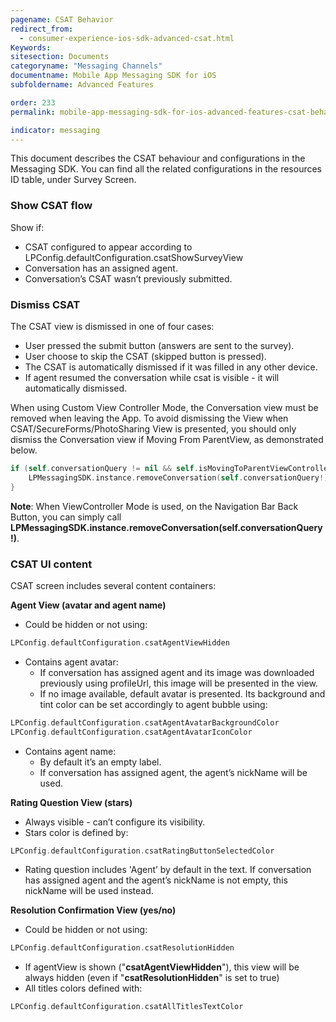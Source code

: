 ```yaml
---
pagename: CSAT Behavior
redirect_from:
  - consumer-experience-ios-sdk-advanced-csat.html
Keywords:
sitesection: Documents
categoryname: "Messaging Channels"
documentname: Mobile App Messaging SDK for iOS
subfoldername: Advanced Features

order: 233
permalink: mobile-app-messaging-sdk-for-ios-advanced-features-csat-behavior.html

indicator: messaging
---
```


This document describes the CSAT behaviour and configurations in the Messaging SDK.
You can find all the related configurations in the resources ID table, under Survey Screen.

### Show CSAT flow

Show if:

- CSAT configured to appear according to LPConfig.defaultConfiguration.csatShowSurveyView
- Conversation has an assigned agent.
- Conversation’s CSAT wasn’t previously submitted.

### Dismiss CSAT

The CSAT view is dismissed in one of four cases:

- User pressed the submit button (answers are sent to the survey).
- User choose to skip the CSAT (skipped button is pressed).
- The CSAT is automatically dismissed if it was filled in any other device.
- If agent resumed the conversation while csat is visible - it will automatically dismissed.

<div class="important">
When using Custom View Controller Mode, the Conversation view must be removed when leaving the App. To avoid dismissing the View when CSAT/SecureForms/PhotoSharing View is presented, you should only dismiss the Conversation view if Moving From ParentView, as demonstrated below.
</div>

```swift
if (self.conversationQuery != nil && self.isMovingToParentViewController){
    LPMessagingSDK.instance.removeConversation(self.conversationQuery!)
}
```

**Note**: When ViewController Mode is used, on the Navigation Bar Back Button, you can simply call **LPMessagingSDK.instance.removeConversation(self.conversationQuery!)**.

### CSAT UI content

CSAT screen includes several content containers:

**Agent View (avatar and agent name)**

- Could be hidden or not using:

```swift
LPConfig.defaultConfiguration.csatAgentViewHidden
```

- Contains agent avatar:
	- If conversation has assigned agent and its image was downloaded previously using profileUrl, this image will be presented in the view.
	- If no image available, default avatar is presented. Its background and tint color can be set accordingly to agent bubble using:

```swift
LPConfig.defaultConfiguration.csatAgentAvatarBackgroundColor
LPConfig.defaultConfiguration.csatAgentAvatarIconColor
```

- Contains agent name:
	- By default it’s an empty label.
	- If conversation has assigned agent, the agent’s nickName will be used.

**Rating Question View (stars)**

- Always visible - can’t configure its visibility.
- Stars color is defined by:

```swift
LPConfig.defaultConfiguration.csatRatingButtonSelectedColor
```

- Rating question includes 'Agent’ by default in the text. If conversation has assigned agent and the agent’s nickName is not empty, this nickName will be used instead.

**Resolution Confirmation View (yes/no)**

- Could be hidden or not using:

```swift
LPConfig.defaultConfiguration.csatResolutionHidden
```

- If agentView is shown ("**csatAgentViewHidden**"), this view will be always hidden (even if "**csatResolutionHidden**" is set to true)
- All titles colors defined with:

```swift
LPConfig.defaultConfiguration.csatAllTitlesTextColor
```
